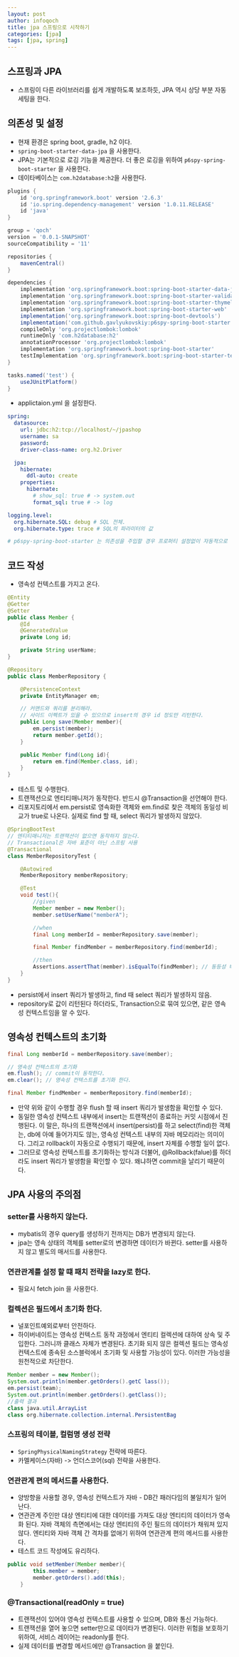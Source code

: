 ```yaml
---
layout: post
author: infoqoch
title: jpa 스프링으로 시작하기
categories: [jpa]
tags: [jpa, spring]
---
```


## 스프링과 JPA
- 스프링이 다른 라이브러리를 쉽게 개발하도록 보조하듯, JPA 역시 상당 부분 자동 세팅을 한다.

## 의존성 및 설정
- 현재 환경은 spring boot, gradle, h2 이다.
- `spring-boot-starter-data-jpa` 을 사용한다. 
- JPA는 기본적으로 로깅 기능을 제공한다. 더 좋은 로깅을 위하여 `p6spy-spring-boot-starter` 을 사용한다.
- 데이타베이스는 `com.h2database:h2`을 사용한다. 
  
```groovy
plugins {
    id 'org.springframework.boot' version '2.6.3'
    id 'io.spring.dependency-management' version '1.0.11.RELEASE'
    id 'java'
}

group = 'qoch'
version = '0.0.1-SNAPSHOT'
sourceCompatibility = '11'

repositories {
    mavenCentral()
}

dependencies {
    implementation 'org.springframework.boot:spring-boot-starter-data-jpa'
    implementation 'org.springframework.boot:spring-boot-starter-validation'
    implementation 'org.springframework.boot:spring-boot-starter-thymeleaf'
    implementation 'org.springframework.boot:spring-boot-starter-web'
    implementation('org.springframework.boot:spring-boot-devtools')
    implementation('com.github.gavlyukovskiy:p6spy-spring-boot-starter:1.8.0')
    compileOnly 'org.projectlombok:lombok'
    runtimeOnly 'com.h2database:h2'
    annotationProcessor 'org.projectlombok:lombok'
    implementation 'org.springframework.boot:spring-boot-starter'
    testImplementation 'org.springframework.boot:spring-boot-starter-test'
}

tasks.named('test') {
    useJUnitPlatform()
}
```

- applictaion.yml 을 설정한다.

```yml
spring:
  datasource:
    url: jdbc:h2:tcp://localhost/~/jpashop
    username: sa
    password:
    driver-class-name: org.h2.Driver

  jpa:
    hibernate:
      ddl-auto: create
    properties:
      hibernate:
        # show_sql: true # -> system.out
        format_sql: true # -> log

logging.level:
  org.hibernate.SQL: debug # SQL 전체.
  org.hibernate.type: trace # SQL의 파라미터의 값

# p6spy-spring-boot-starter 는 의존성을 주입할 경우 프로퍼티 설정없이 자동적으로 적용 된다. 

```

## 코드 작성
- 영속성 컨텍스트를 가지고 온다.

```java
@Entity
@Getter
@Setter
public class Member {
    @Id
    @GeneratedValue
    private Long id;

    private String userName;
}

@Repository
public class MemberRepository {

    @PersistenceContext
    private EntityManager em;

    // 커맨드와 쿼리를 분리해라.
    // 사이드 이펙트가 있을 수 있으므로 insert의 경우 id 정도만 리턴한다.
    public Long save(Member member){
        em.persist(member);
        return member.getId();
    }

    public Member find(Long id){
        return em.find(Member.class, id);
    }
}

```

- 테스트 및 수행한다.
- 트랜잭션으로 엔티티매니저가 동작한다. 반드시 @Transaction을 선언해야 한다. 
- 리포지토리에서 em.persist로 영속화한 객체와 em.find로 찾은 객체의 동일성 비교가 true로 나온다. 실제로 find 할 때, select 쿼리가 발생하지 않았다. 

```java
@SpringBootTest
// 엔티티매니저는 트랜잭션이 없으면 동작하지 않는다.
// Transactional은 자바 표준이 아닌 스프링 사용
@Transactional 
class MemberRepositoryTest {

    @Autowired
    MemberRepository memberRepository;

    @Test
    void test(){
        //given
        Member member = new Member();
        member.setUserName("memberA");

        //when
        final Long memberId = memberRepository.save(member);

        final Member findMember = memberRepository.find(memberId);

        //then
        Assertions.assertThat(member).isEqualTo(findMember); // 동등성 비교. 같은 엔티티임.
    }
}
```

- persist에서 insert 쿼리가 발생하고, find 때 select 쿼리가 발생하지 않음.
- repository로 값이 리턴된다 하더라도, Transaction으로 묶여 있으면, 같은 영속성 컨텍스트임을 알 수 있다. 

## 영속성 컨텍스트의 초기화

```java
final Long memberId = memberRepository.save(member);

// 영속성 컨텍스트의 초기화
em.flush(); // commit이 동작한다.
em.clear(); // 영속성 컨텍스트를 초기화 한다.

final Member findMember = memberRepository.find(memberId);
```

- 만약 위와 같이 수행할 경우 flush 할 때 insert 쿼리가 발생함을 확인할 수 있다. 
- 동일한 영속성 컨텍스트 내부에서 insert는 트랜잭션이 종료하는 커밋 시점에서 진행된다. 이 말은, 하나의 트랜잭션에서 insert(persist)를 하고 select(find)한 객체는, db에 아예 들어가지도 않는, 영속성 컨텍스트 내부의 자바 메모리라는 의미이다. 그리고 rollback이 자동으로 수행되기 때문에, insert 자체를 수행할 일이 없다. 
- 그러므로 영속성 컨텍스트를 초기화하는 방식과 더불어, @Rollback(falue)를 하더라도 insert 쿼리가 발생함을 확인할 수 있다. 왜냐하면 commit을 날리기 때문이다. 


## JPA 사용의 주의점
### setter를 사용하지 않는다. 
- mybatis의 경우 query를 생성하기 전까지는 DB가 변경되지 않는다. 
- jpa는 영속 상태의 객체를 setter로의 변경하면 데이터가 바뀐다. setter를 사용하지 않고 별도의 매서드를 사용한다. 

### 연관관계를 설정 할 떄 패치 전략을 lazy로 한다.
- 필요시 fetch join 을 사용한다. 

### 컬렉션은 필드에서 초기화 한다. 
- 널포인트예외로부터 안전하다. 
- 하이버네이트는 영속성 컨텍스트 동작 과정에서 엔티티 컬렉션에 대하여 상속 및 주입한다. 그러니까 클래스 자체가 변경된다. 초기화 되지 않은 컬렉션 필드는 영속성 컨텍스트에 종속된 소스블럭에서 초기화 및 사용할 가능성이 있다. 이러한 가능성을 원천적으로 차단한다. 

```java
Member member = new Member();
System.out.println(member.getOrders().getC lass());
em.persist(team);
System.out.println(member.getOrders().getClass());
//출력 결과
class java.util.ArrayList
class org.hibernate.collection.internal.PersistentBag
```

### 스프링의 테이블, 컬럼명 생성 전략
- `SpringPhysicalNamingStrategy` 전략에 따른다. 
- 카멜케이스(자바) -> 언더스코어(sql) 전략을 사용한다. 

### 연관관계 편의 메서드를 사용한다.
- 양방향을 사용할 경우, 영속성 컨텍스트가 자바 - DB간 패러다임의 불일치가 일어난다. 
- 연관관계 주인만 대상 엔티티에 대한 데이터를 가져도 대상 엔티티의 데이터가 영속화 된다. 자바 객체의 측면에서는 대상 엔티티의 주인 필드의 데이터가 채워져 있지 않다. 엔티티와 자바 객체 간 격차를 없애기 위하여 연관관계 편의 메서드를 사용한다. 
- 테스트 코드 작성에도 유리하다.

```java
public void setMember(Member member){
        this.member = member;
        member.getOrders().add(this);
    }
```

### @Transactional(readOnly = true)
- 트랜잭션이 있어야 영속성 컨텍스트를 사용할 수 있으며, DB와 통신 가능하다. 
- 트랜잭션을 열어 놓으면 setter만으로 데이타가 변경된다. 이러한 위험을 보호하기 위하여, 서비스 레이어는 readonly를 한다. 
- 실제 데이터를 변경할 메서드에만 @Transaction 을 붙인다.